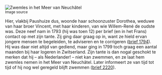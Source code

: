 ![Zwemles in het Meer van Neuchâtel](/assets/data-models/stories/20210000032_bvz_zwemles-in-het-meer-van-neuchtel/featured.jpg)<br><small><utm-source sourceUrl="https://hetutrechtsarchief.nl/beeldmateriaal/detail/ba4692ab-ee67-5856-be4b-1d99c9341969">Image source</utm-source></small>

Hier, vlakbij Paushuize dus, woonde haar schoonzuster Dorothea, weduwe van haar broer Vincent, met haar kinderen, van wie Willem-René de oudste was. Deze neef nam in 1793 (hij was toen 12) per brief (en in het Frans) contact op met zijn tante. Zij ging daar graag op in, want ze hield ervan jongere mensen te begeleiden, te adviseren en te corrigeren ([brief 1794](https://charriere.huygens.knaw.nl/edition/entry/3518/transcription)). Hij was daar niet altijd van gediend, maar ging in 1799 toch graag een aantal maanden bij haar logeren in Zwitserland. Zijn tante is dan nogal geschokt te merken dat hij – als Nederlander! – niet kan zwemmen, en ze laat hem zwemles nemen in het Meer van Neuchâtel. Later informeert ze van tijd tot tijd of hij nog wel geregeld blijft zwemmen ([brief 2220](https://charriere.huygens.knaw.nl/edition/entry/3944/transcription)).
